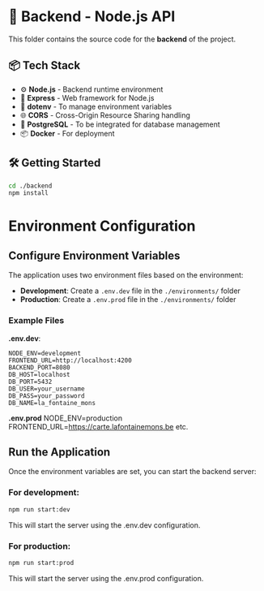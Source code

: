 # 🧠 Backend - Node.js API

This folder contains the source code for the **backend** of the project.

## 📦 Tech Stack
- ⚙️ **Node.js** - Backend runtime environment
- 🚀 **Express** - Web framework for Node.js
- 🔐 **dotenv** - To manage environment variables
- 🌐 **CORS** - Cross-Origin Resource Sharing handling
- 🐘 **PostgreSQL** - To be integrated for database management
- 📦 **Docker** - For deployment

## 🛠️ Getting Started

```bash
cd ./backend
npm install
```

# Environment Configuration

## Configure Environment Variables

The application uses two environment files based on the environment:

- **Development**: Create a `.env.dev` file in the `./environments/` folder
- **Production**: Create a `.env.prod` file in the `./environments/` folder

### Example Files

**.env.dev**:
```
NODE_ENV=development
FRONTEND_URL=http://localhost:4200
BACKEND_PORT=8080
DB_HOST=localhost
DB_PORT=5432
DB_USER=your_username
DB_PASS=your_password
DB_NAME=la_fontaine_mons
```
**.env.prod**
NODE_ENV=production
FRONTEND_URL=https://carte.lafontainemons.be
etc.

## Run the Application

Once the environment variables are set, you can start the backend server:

### For development:
```bash
npm run start:dev
```
This will start the server using the .env.dev configuration.

### For production:
```bash
npm run start:prod
```
This will start the server using the .env.prod configuration.